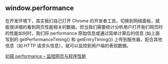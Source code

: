 ## window.performance

在开发环境下，其实我们自己打开 Chrome 的开发者工具，切换到网络面板，就能很详细的看到网页性能相关的数据。但当我们需要统计分析用户打开我们网页时的性能如何时，我们将 performance 原始信息或通过简单计算后的信息 (如上面写到的 getPerformanceTiming()  和 getEntryTiming()) 上传到服务器，配合其他信息（如 HTTP 请求头信息），就可以监控到用户端的表现数据。

[初探 performance – 监控网页与程序性能](http://www.alloyteam.com/2015/09/explore-performance/)